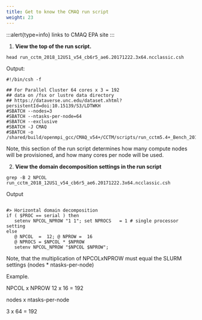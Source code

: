 ```yaml
---
title: Get to know the CMAQ run script
weight: 23
---
```


:::alert{type=info}
links to CMAQ EPA site
:::


1. **View the top of the run script.**

`head run_cctm_2018_12US1_v54_cb6r5_ae6.20171222.3x64.ncclassic.csh`

Output:

```
#!/bin/csh -f

## For Parallel Cluster 64 cores x 3 = 192 
## data on /fsx or lustre data directory
## https://dataverse.unc.edu/dataset.xhtml?persistentId=doi:10.15139/S3/LDTWKH
#SBATCH --nodes=3
#SBATCH --ntasks-per-node=64
#SBATCH --exclusive
#SBATCH -J CMAQ
#SBATCH -o /shared/build/openmpi_gcc/CMAQ_v54+/CCTM/scripts/run_cctm5.4+_Bench_2018_12US1_cb6r5_ae6_20200131_MYR.192.12x16pe.2day.20171222start.3x64.log
```

Note, this section of the run script determines how many compute nodes will be provisioned, and how many cores per node will be used.


2. **View the domain decomposition settings in the run script**

`grep -B 2 NPCOL run_cctm_2018_12US1_v54_cb6r5_ae6.20171222.3x64.ncclassic.csh`

Output

```

#> Horizontal domain decomposition
if ( $PROC == serial ) then
   setenv NPCOL_NPROW "1 1"; set NPROCS   = 1 # single processor setting
else
   @ NPCOL  =  12; @ NPROW =  16
   @ NPROCS = $NPCOL * $NPROW
   setenv NPCOL_NPROW "$NPCOL $NPROW"; 

```

Note, that the multiplication of NPCOLxNPROW must equal the SLURM settings (nodes * ntasks-per-node)

Example.

NPCOL x NPROW 
12    x 16    = 192

nodes x ntasks-per-node

3     x  64   = 192

